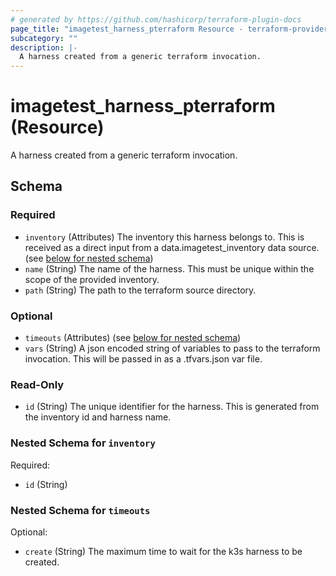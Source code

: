 ```yaml
---
# generated by https://github.com/hashicorp/terraform-plugin-docs
page_title: "imagetest_harness_pterraform Resource - terraform-provider-imagetest"
subcategory: ""
description: |-
  A harness created from a generic terraform invocation.
---
```


# imagetest_harness_pterraform (Resource)

A harness created from a generic terraform invocation.



<!-- schema generated by tfplugindocs -->
## Schema

### Required

- `inventory` (Attributes) The inventory this harness belongs to. This is received as a direct input from a data.imagetest_inventory data source. (see [below for nested schema](#nestedatt--inventory))
- `name` (String) The name of the harness. This must be unique within the scope of the provided inventory.
- `path` (String) The path to the terraform source directory.

### Optional

- `timeouts` (Attributes) (see [below for nested schema](#nestedatt--timeouts))
- `vars` (String) A json encoded string of variables to pass to the terraform invocation. This will be passed in as a .tfvars.json var file.

### Read-Only

- `id` (String) The unique identifier for the harness. This is generated from the inventory id and harness name.

<a id="nestedatt--inventory"></a>
### Nested Schema for `inventory`

Required:

- `id` (String)


<a id="nestedatt--timeouts"></a>
### Nested Schema for `timeouts`

Optional:

- `create` (String) The maximum time to wait for the k3s harness to be created.
